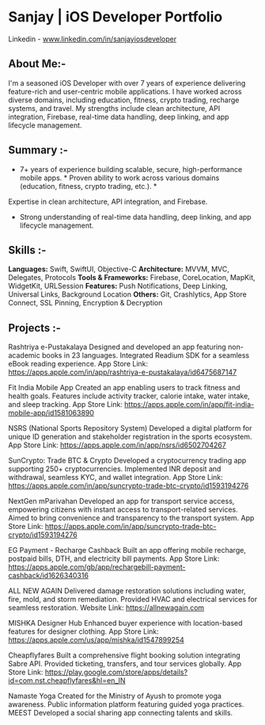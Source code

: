 # Sanjay | iOS Developer Portfolio 
Linkedin -  www.linkedin.com/in/sanjayiosdeveloper

 ## About Me:-
I'm a seasoned iOS Developer with over 7 years of experience delivering feature-rich and user-centric mobile applications. I have worked across diverse domains, including education, fitness, crypto trading, recharge systems, and travel. My strengths include clean architecture, API integration, Firebase, real-time data handling, deep linking, and app lifecycle management.

 ## Summary :-
* 7+ years of experience building scalable, secure, high-performance mobile apps. * Proven ability to work across various domains (education, fitness, crypto trading, etc.). * 

Expertise in clean architecture, API integration, and Firebase.
 * Strong understanding of real-time data handling, deep linking, and app lifecycle management. 

## Skills :-
**Languages:**  Swift, SwiftUI, Objective-C 
**Architecture:** MVVM, MVC, Delegates, Protocols 
**Tools & Frameworks:** Firebase, CoreLocation, MapKit, WidgetKit, URLSession 
**Features:** Push Notifications, Deep Linking, Universal Links, Background Location **Others:** Git, Crashlytics, App Store Connect, SSL Pinning, Encryption & Decryption

 ## Projects :-
Rashtriya e-Pustakalaya
Designed and developed an app featuring non-academic books in 23 languages.
Integrated Readium SDK for a seamless eBook reading experience.
App Store Link: https://apps.apple.com/in/app/rashtriya-e-pustakalaya/id6475687147

Fit India Mobile App
Created an app enabling users to track fitness and health goals.
Features include activity tracker, calorie intake, water intake, and sleep tracking.
App Store Link: https://apps.apple.com/in/app/fit-india-mobile-app/id1581063890

NSRS (National Sports Repository System)
Developed a digital platform for unique ID generation and stakeholder registration in the sports ecosystem.
App Store Link: https://apps.apple.com/in/app/nsrs/id6502704267

SunCrypto: Trade BTC & Crypto
Developed a cryptocurrency trading app supporting 250+ cryptocurrencies.
Implemented INR deposit and withdrawal, seamless KYC, and wallet integration.
App Store Link: https://apps.apple.com/in/app/suncrypto-trade-btc-crypto/id1593194276

NextGen mParivahan
Developed an app for transport service access, empowering citizens with instant access to transport-related services.
Aimed to bring convenience and transparency to the transport system.
App Store Link: https://apps.apple.com/in/app/suncrypto-trade-btc-crypto/id1593194276

EG Payment - Recharge Cashback
Built an app offering mobile recharge, postpaid bills, DTH, and electricity bill payments.
App Store Link: https://apps.apple.com/gb/app/rechargebill-payment-cashback/id1626340316

ALL NEW AGAIN
Delivered damage restoration solutions including water, fire, mold, and storm remediation.
Provided HVAC and electrical services for seamless restoration.
Website Link: https://allnewagain.com

MISHKA Designer Hub
Enhanced buyer experience with location-based features for designer clothing.
App Store Link: https://apps.apple.com/us/app/mishka/id1547899254

Cheapflyfares
Built a comprehensive flight booking solution integrating Sabre API.
Provided ticketing, transfers, and tour services globally.
App Store Link: https://play.google.com/store/apps/details?id=com.nst.cheapflyfares&hl=en_IN

Namaste Yoga
Created for the Ministry of Ayush to promote yoga awareness.
Public information platform featuring guided yoga practices.
MEEST
Developed a social sharing app connecting talents and skills.
